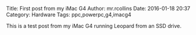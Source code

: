 Title: First post from my iMac G4
Author: mr.rcollins
Date: 2016-01-18 20:37
Category: Hardware
Tags: ppc,powerpc,g4,imacg4

This is a test post from my iMac G4 running Leopard from an SSD drive.

